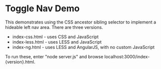 # Toggle Nav Demo

This demonstrates using the CSS ancestor sibling selector
to implement a hideable left nav area.
There are three versions.

* index-css.html - uses CSS and JavaScript
* index-less.html - uses LESS and JavaScript
* index-ng.html - uses LESS and AngularJS, with no custom JavaScript

To run these, enter "node server.js" and
browse localhost:3000/index-{version}.html.
